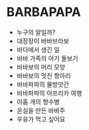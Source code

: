 # BARBAPAPA
* 누구의 알일까?
* 대장장이 바바브라보
* 바다에서 생긴 일
* 바바 가족의 아기 돌보기
* 바바보의 머리 모양
* 바바보의 멋진 항아리
* 바바파파의 물방앗간
* 바바파파의 아프리카 여행
* 아홉 개의 향수병
* 온실을 만든 바바주
* 우유가 먹고 싶어요
